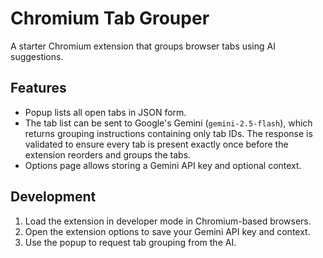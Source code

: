 # Chromium Tab Grouper

A starter Chromium extension that groups browser tabs using AI suggestions.

## Features

- Popup lists all open tabs in JSON form.
- The tab list can be sent to Google's Gemini (`gemini-2.5-flash`), which returns grouping instructions containing only tab IDs. The response is validated to ensure every tab is present exactly once before the extension reorders and groups the tabs.
- Options page allows storing a Gemini API key and optional context.

## Development

1. Load the extension in developer mode in Chromium-based browsers.
2. Open the extension options to save your Gemini API key and context.
3. Use the popup to request tab grouping from the AI.
